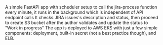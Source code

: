 A simple FastAPI app with scheduler setup to call the jira-process function every minute, it runs in the background which is independent of API endpoint calls
It checks JIRA issues's description and status, then proceed to create S3 bucket after the author validates and update the status to "Work in progress"
The app is deployed to AWS EKS with just a few simple components: deployment, built-in secret (not a best practice though), and ELB.


